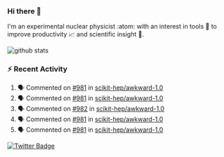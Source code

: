 ### Hi there 👋 

I'm an experimental nuclear physicist :atom: with an interest in tools :wrench: to improve productivity :chart_with_upwards_trend: and scientific insight :telescope:.

![github stats](https://github-readme-stats.vercel.app/api?username=agoose77&show_icons=true&hide_rank=true&hide_title=true&bg_color=30,e76445,904e95&text_color=efe3ec&icon_color=efe3ec)
<!--
**agoose77/agoose77** is a ✨ _special_ ✨ repository because its `README.md` (this file) appears on your GitHub profile.

Here are some ideas to get you started:

- 🔭 I’m currently working on ...
- 🌱 I’m currently learning ...
- 👯 I’m looking to collaborate on ...
- 🤔 I’m looking for help with ...
- 💬 Ask me about ...
- 📫 How to reach me: ...
- 😄 Pronouns: ...
- ⚡ Fun fact: ...
-->

### :zap: Recent Activity
<!--START_SECTION:activity-->
1. 🗣 Commented on [#981](https://github.com/scikit-hep/awkward-1.0/issues/981) in [scikit-hep/awkward-1.0](https://github.com/scikit-hep/awkward-1.0)
2. 🗣 Commented on [#981](https://github.com/scikit-hep/awkward-1.0/issues/981) in [scikit-hep/awkward-1.0](https://github.com/scikit-hep/awkward-1.0)
3. 🗣 Commented on [#982](https://github.com/scikit-hep/awkward-1.0/issues/982) in [scikit-hep/awkward-1.0](https://github.com/scikit-hep/awkward-1.0)
4. 🗣 Commented on [#981](https://github.com/scikit-hep/awkward-1.0/issues/981) in [scikit-hep/awkward-1.0](https://github.com/scikit-hep/awkward-1.0)
5. 🗣 Commented on [#981](https://github.com/scikit-hep/awkward-1.0/issues/981) in [scikit-hep/awkward-1.0](https://github.com/scikit-hep/awkward-1.0)
<!--END_SECTION:activity-->


[![Twitter Badge](https://img.shields.io/twitter/follow/agoose77?style=flat-square&logo=Twitter&logoColor=white&color=cornflowerblue)](https://twitter.com/agoose77)

